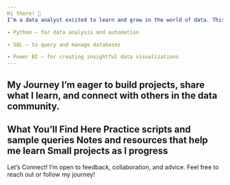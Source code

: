 ```yaml
---
Hi there! 👋
I’m a data analyst excited to learn and grow in the world of data. This is my personal space to explore and practice skills in:

- Python — for data analysis and automation

- SQL — to query and manage databases

- Power BI — for creating insightful data visualizations
---
```

My Journey
I’m eager to build projects, share what I learn, and connect with others in the data community.
---
What You’ll Find Here
Practice scripts and sample queries
Notes and resources that help me learn
Small projects as I progress
---
Let’s Connect!
I’m open to feedback, collaboration, and advice. Feel free to reach out or follow my journey!
